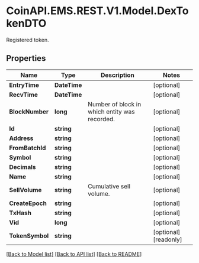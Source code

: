 # CoinAPI.EMS.REST.V1.Model.DexTokenDTO
Registered token.

## Properties

Name | Type | Description | Notes
------------ | ------------- | ------------- | -------------
**EntryTime** | **DateTime** |  | [optional] 
**RecvTime** | **DateTime** |  | [optional] 
**BlockNumber** | **long** | Number of block in which entity was recorded. | [optional] 
**Id** | **string** |  | [optional] 
**Address** | **string** |  | [optional] 
**FromBatchId** | **string** |  | [optional] 
**Symbol** | **string** |  | [optional] 
**Decimals** | **string** |  | [optional] 
**Name** | **string** |  | [optional] 
**SellVolume** | **string** | Cumulative sell volume. | [optional] 
**CreateEpoch** | **string** |  | [optional] 
**TxHash** | **string** |  | [optional] 
**Vid** | **long** |  | [optional] 
**TokenSymbol** | **string** |  | [optional] [readonly] 

[[Back to Model list]](../README.md#documentation-for-models) [[Back to API list]](../README.md#documentation-for-api-endpoints) [[Back to README]](../README.md)

